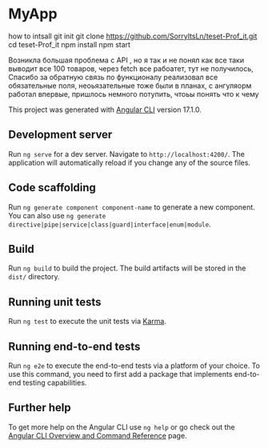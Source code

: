 # MyApp
how to intsall
git init
git clone https://github.com/SorryItsLn/teset-Prof_it.git
cd teset-Prof_it
npm install
npm start

Возникла большая проблема с API , но я так и не понял как все таки выводит все 100 товаров, через fetch вcе рабоатет, тут не получилось, Спасибо за обратную связь 
по функционалу реализовал все обязательные поля, неоьязательные тоже были в планах, с ангуляорм работал впервые, пришлось немного потупить, чтоьы понять что к чему







This project was generated with [Angular CLI](https://github.com/angular/angular-cli) version 17.1.0.

## Development server

Run `ng serve` for a dev server. Navigate to `http://localhost:4200/`. The application will automatically reload if you change any of the source files.

## Code scaffolding

Run `ng generate component component-name` to generate a new component. You can also use `ng generate directive|pipe|service|class|guard|interface|enum|module`.

## Build

Run `ng build` to build the project. The build artifacts will be stored in the `dist/` directory.

## Running unit tests

Run `ng test` to execute the unit tests via [Karma](https://karma-runner.github.io).

## Running end-to-end tests

Run `ng e2e` to execute the end-to-end tests via a platform of your choice. To use this command, you need to first add a package that implements end-to-end testing capabilities.

## Further help

To get more help on the Angular CLI use `ng help` or go check out the [Angular CLI Overview and Command Reference](https://angular.io/cli) page.
